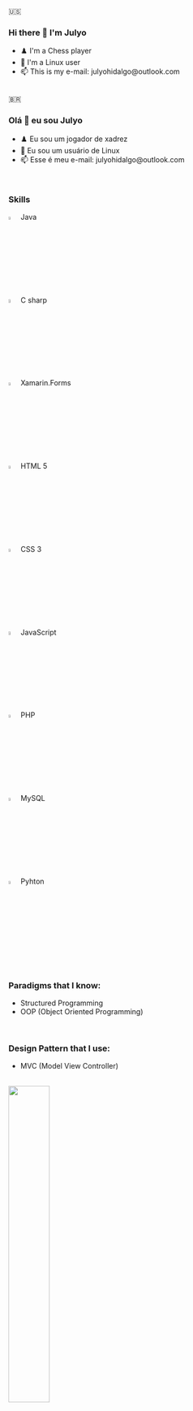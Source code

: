 <div>
	🇺🇸
	<h3>Hi there 👋 I'm Julyo</h3>
	<ul>
		<li>♟️ I'm a Chess player</li>
		<li>🐧 I'm a Linux user</li>
		<li>📫 This is my e-mail: julyohidalgo@outlook.com</li>
	</ul>
	<br>
	🇧🇷
	<h3>Olá 👋 eu sou Julyo</h3>
	<ul>
		<li>♟️ Eu sou um jogador de xadrez</li>
		<li>🐧 Eu sou um usuário de Linux</li>
		<li>📫 Esse é meu e-mail: julyohidalgo@outlook.com</li>
	</ul>
 </div>

<br>

<div>
	<h3>Skills</h3>
	<figcaption>
		<img width="4%" src="https://icongr.am/devicon/java-original.svg?size=10&color=currentColor">
  		<caption>Java</caption>
	</figcaption>
 	<figcaption>
		<img width="4%" src="https://icongr.am/devicon/csharp-original.svg?size=75&color=currentColor">
		<caption>C sharp</caption>
 	</figcaption>
	<figcaption>
        	<img width="4%" src="https://cdn.jsdelivr.net/gh/devicons/devicon/icons/xamarin/xamarin-original.svg" />
          	<caption>Xamarin.Forms</caption>
	<figcation>
  	<figcaption>
		<img width="4%" src="https://icongr.am/devicon/html5-original.svg?size=75&color=currentColor">
	 	<caption>HTML 5</caption>
  	</figcaption>
   <figcaption>
		<img width="4%" src="https://icongr.am/devicon/css3-original.svg?size=75&color=currentColor">
	 	<caption>CSS 3</caption>
  	</figcaption>
	<figcaption>
		<img width="4%" src="https://icongr.am/devicon/javascript-original.svg?size=10&color=currentColor">
		<caption>JavaScript</caption>
	</figcaption>
	<figcaption>
		<img width="4%" src="https://icongr.am/devicon/php-original.svg?size=75&color=currentColor">
		<caption>PHP</caption>
	<figcation>
	<figcaption>
		<img width="4%" src="https://icongr.am/devicon/mysql-original.svg?size=75&color=currentColor">
		<caption>MySQL</caption>
	<figcation>
	<figcaption>
		<img width="4%" src="https://icongr.am/devicon/python-original.svg?size=75&color=currentColor">
		<caption>Pyhton</caption>
	<figcation>
</div>
<br>
<div>
	<h3>Paradigms that I know:</h3>
	<ul>
		<li>Structured Programming</li>
		<li>OOP (Object Oriented Programming)</li>
	</ul>
	<br>
	<h3>Design Pattern that I use:</h3>
	<ul>
		<li>MVC (Model View Controller)</li>
	</ul>
</div>
<br>
<div>
	<a href="https://gist.github.com/Julyo-Hidalgo/e43ba56dbeb8e07ae40b3409514e3ac1">
		<img width="40%" src="https://github-readme-stats.vercel.app/api/gist?id=e43ba56dbeb8e07ae40b3409514e3ac1&theme=radical" />
	</a>
</div>

<!--
**Julyo-Hidalgo/Julyo-Hidalgo** is a ✨ _special_ ✨ repository because its `README.md` (this file) appears on your GitHub profile.

Here are some ideas to get you started:

- 🔭 I’m currently working on ...
- 🌱 I’m currently learning ...
- 👯 I’m looking to collaborate on ...
- 🤔 I’m looking for help with ...
- 💬 Ask me about ...
- 📫 How to reach me: ...
- 😄 Pronouns: ...
- ⚡ Fun fact: ...
-->

<!--
**Julyo-Hidalgo/Julyo-Hidalgo** is a ✨ _special_ ✨ repository because its `README.md` (this file) appears on your GitHub profile.

Here are some ideas to get you started:

- 🔭 I’m currently studying on Etec Joaquim Ferreira do Amaral
- 🌱 I’m currently learning functional programming, AI and AM, clean code
- 👯 I’m looking to collaborate on ...
- 🤔 I’m looking for help with ...
- 💬 Ask me about ...
- 📫 How to reach me: julyohidalgo0@gmail.com
- 😄 Pronouns: He/Him
- ⚡ Fun fact: I play chess and I love CLI.
-->

